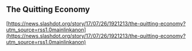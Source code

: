 ## The Quitting Economy
  
  [https://news.slashdot.org/story/17/07/26/1921213/the-quitting-economy?utm_source=rss1.0mainlinkanon](https://news.slashdot.org/story/17/07/26/1921213/the-quitting-economy?utm_source=rss1.0mainlinkanon)